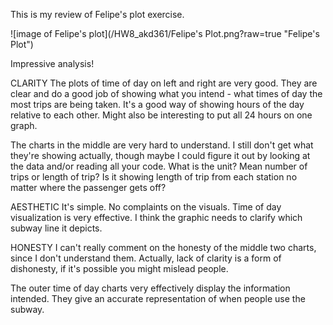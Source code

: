 This is my review of Felipe's plot exercise.

![image of Felipe's plot](/HW8_akd361/Felipe's Plot.png?raw=true "Felipe's Plot")

Impressive analysis!

CLARITY
The plots of time of day on left and right are very good. They are clear and do a good job of showing what you intend - what times of day the most trips are being taken. It's a good way of showing hours of the day relative to each other. Might also be interesting to put all 24 hours on one graph.

The charts in the middle are very hard to understand. I still don't get what they're showing actually, though maybe I could figure it out by looking at the data and/or reading all your code. What is the unit? Mean number of trips or length of trip? Is it showing length of trip from each station no matter where the passenger gets off?

AESTHETIC
It's simple. No complaints on the visuals. Time of day visualization is very effective. I think the graphic needs to clarify which subway line it depicts.

HONESTY
I can't really comment on the honesty of the middle two charts, since I don't understand them. Actually, lack of clarity is a form of dishonesty, if it's possible you might mislead people.

The outer time of day charts very effectively display the information intended. They give an accurate representation of when people use the subway.
